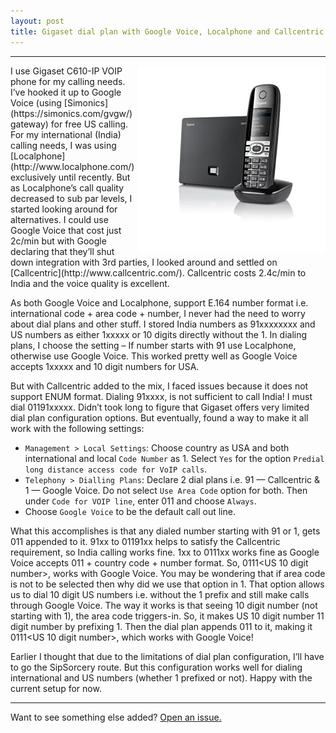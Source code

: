 ```yaml
---
layout: post
title: Gigaset dial plan with Google Voice, Localphone and Callcentric
---
```


-----

<img style="float:right" src="/images/gigaset-c610ip.jpg" />
I use Gigaset C610-IP VOIP phone for my calling needs. I’ve hooked it up to Google Voice (using [Simonics](https://simonics.com/gvgw/) gateway) for free US calling. For my international (India) calling needs, I was using [Localphone](http://www.localphone.com/) exclusively until recently. But as Localphone’s call quality decreased to sub par levels, I started looking around for alternatives. I could use Google Voice that cost just 2c/min but with Google declaring that they’ll shut down integration with 3rd parties, I looked around and settled on [Callcentric](http://www.callcentric.com/). Callcentric costs 2.4c/min to India and the voice quality is excellent.

As both Google Voice and Localphone, support E.164 number format i.e. international code +  area code + number, I never had the need to worry about dial plans and other stuff. I stored India numbers as 91xxxxxxxx and US numbers as either 1xxxxx or 10 digits directly without the 1. In dialing plans, I choose the setting – If number starts with 91 use Localphone, otherwise use Google Voice. This worked pretty well as Google Voice accepts 1xxxxx and 10 digit numbers for USA.

But with Callcentric added to the mix, I faced issues because it does not support ENUM format. Dialing 91xxxx, is not sufficient to call India! I must dial 01191xxxxx. Didn’t took long to figure that Gigaset offers very limited dial plan configuration options. But eventually, found a way to make it all work with the following settings:

* `Management > Local Settings`: Choose country as USA and both international and local `Code Number` as 1. Select `Yes` for the option `Predial long distance access code for VoIP calls`.
* `Telephony > Dialling Plans`: Declare 2 dial plans i.e. 91 — Callcentric  &  1 — Google Voice. Do not select `Use Area Code` option for both. Then under `Code for VOIP line`, enter 011 and choose `Always`.
* Choose `Google Voice` to be the default call out line.

What this accomplishes is that any dialed number starting with 91 or 1, gets 011 appended to it. 91xx to 01191xx helps to satisfy the Callcentric requirement, so India calling works fine. 1xx to 0111xx works fine as Google Voice accepts 011 + country code + number format. So, 0111<US 10 digit number>, works with Google Voice. You may be wondering that if area code is not to be selected then why did we use that option in 1. That option allows us to dial 10 digit US numbers i.e. without the 1 prefix and still make calls through Google Voice. The way it works is that seeing 10 digit number (not starting with 1), the area code triggers-in. So, it makes US 10 digit number 11 digit number by prefixing 1. Then the dial plan appends 011 to it, making it 0111<US 10 digit number>, which works with Google Voice!

Earlier I thought that due to the limitations of dial plan configuration, I’ll have to go the SipSorcery route. But this configuration works well for dialing international and US numbers (whether 1 prefixed or not). Happy with the current setup for now.

-----

Want to see something else added? <a href="https://github.com/mdo/hyde/issues/new">Open an issue.</a>
